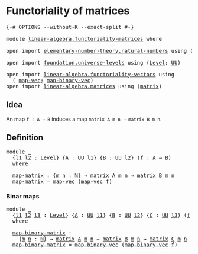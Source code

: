 # Functoriality of matrices

<pre class="Agda"><a id="38" class="Symbol">{-#</a> <a id="42" class="Keyword">OPTIONS</a> <a id="50" class="Pragma">--without-K</a> <a id="62" class="Pragma">--exact-split</a> <a id="76" class="Symbol">#-}</a>

<a id="81" class="Keyword">module</a> <a id="88" href="linear-algebra.functoriality-matrices.html" class="Module">linear-algebra.functoriality-matrices</a> <a id="126" class="Keyword">where</a>

<a id="133" class="Keyword">open</a> <a id="138" class="Keyword">import</a> <a id="145" href="elementary-number-theory.natural-numbers.html" class="Module">elementary-number-theory.natural-numbers</a> <a id="186" class="Keyword">using</a> <a id="192" class="Symbol">(</a><a id="193" href="elementary-number-theory.natural-numbers.html#1548" class="Datatype">ℕ</a><a id="194" class="Symbol">)</a>

<a id="197" class="Keyword">open</a> <a id="202" class="Keyword">import</a> <a id="209" href="foundation.universe-levels.html" class="Module">foundation.universe-levels</a> <a id="236" class="Keyword">using</a> <a id="242" class="Symbol">(</a><a id="243" href="Agda.Primitive.html#597" class="Postulate">Level</a><a id="248" class="Symbol">;</a> <a id="250" href="foundation-core.universe-levels.html#235" class="Primitive">UU</a><a id="252" class="Symbol">)</a>

<a id="255" class="Keyword">open</a> <a id="260" class="Keyword">import</a> <a id="267" href="linear-algebra.functoriality-vectors.html" class="Module">linear-algebra.functoriality-vectors</a> <a id="304" class="Keyword">using</a>
  <a id="312" class="Symbol">(</a> <a id="314" href="linear-algebra.functoriality-vectors.html#572" class="Function">map-vec</a><a id="321" class="Symbol">;</a> <a id="323" href="linear-algebra.functoriality-vectors.html#992" class="Function">map-binary-vec</a><a id="337" class="Symbol">)</a>
<a id="339" class="Keyword">open</a> <a id="344" class="Keyword">import</a> <a id="351" href="linear-algebra.matrices.html" class="Module">linear-algebra.matrices</a> <a id="375" class="Keyword">using</a> <a id="381" class="Symbol">(</a><a id="382" href="linear-algebra.matrices.html#839" class="Function">matrix</a><a id="388" class="Symbol">)</a>
</pre>
## Idea

An map `f : A → B` induces a map `matrix A m n → matrix B m n`.

## Definition

<pre class="Agda"><a id="492" class="Keyword">module</a> <a id="499" href="linear-algebra.functoriality-matrices.html#499" class="Module">_</a>
  <a id="503" class="Symbol">{</a><a id="504" href="linear-algebra.functoriality-matrices.html#504" class="Bound">l1</a> <a id="507" href="linear-algebra.functoriality-matrices.html#507" class="Bound">l2</a> <a id="510" class="Symbol">:</a> <a id="512" href="Agda.Primitive.html#597" class="Postulate">Level</a><a id="517" class="Symbol">}</a> <a id="519" class="Symbol">{</a><a id="520" href="linear-algebra.functoriality-matrices.html#520" class="Bound">A</a> <a id="522" class="Symbol">:</a> <a id="524" href="foundation-core.universe-levels.html#235" class="Primitive">UU</a> <a id="527" href="linear-algebra.functoriality-matrices.html#504" class="Bound">l1</a><a id="529" class="Symbol">}</a> <a id="531" class="Symbol">{</a><a id="532" href="linear-algebra.functoriality-matrices.html#532" class="Bound">B</a> <a id="534" class="Symbol">:</a> <a id="536" href="foundation-core.universe-levels.html#235" class="Primitive">UU</a> <a id="539" href="linear-algebra.functoriality-matrices.html#507" class="Bound">l2</a><a id="541" class="Symbol">}</a> <a id="543" class="Symbol">(</a><a id="544" href="linear-algebra.functoriality-matrices.html#544" class="Bound">f</a> <a id="546" class="Symbol">:</a> <a id="548" href="linear-algebra.functoriality-matrices.html#520" class="Bound">A</a> <a id="550" class="Symbol">→</a> <a id="552" href="linear-algebra.functoriality-matrices.html#532" class="Bound">B</a><a id="553" class="Symbol">)</a>
  <a id="557" class="Keyword">where</a>
  
  <a id="568" href="linear-algebra.functoriality-matrices.html#568" class="Function">map-matrix</a> <a id="579" class="Symbol">:</a> <a id="581" class="Symbol">{</a><a id="582" href="linear-algebra.functoriality-matrices.html#582" class="Bound">m</a> <a id="584" href="linear-algebra.functoriality-matrices.html#584" class="Bound">n</a> <a id="586" class="Symbol">:</a> <a id="588" href="elementary-number-theory.natural-numbers.html#1548" class="Datatype">ℕ</a><a id="589" class="Symbol">}</a> <a id="591" class="Symbol">→</a> <a id="593" href="linear-algebra.matrices.html#839" class="Function">matrix</a> <a id="600" href="linear-algebra.functoriality-matrices.html#520" class="Bound">A</a> <a id="602" href="linear-algebra.functoriality-matrices.html#582" class="Bound">m</a> <a id="604" href="linear-algebra.functoriality-matrices.html#584" class="Bound">n</a> <a id="606" class="Symbol">→</a> <a id="608" href="linear-algebra.matrices.html#839" class="Function">matrix</a> <a id="615" href="linear-algebra.functoriality-matrices.html#532" class="Bound">B</a> <a id="617" href="linear-algebra.functoriality-matrices.html#582" class="Bound">m</a> <a id="619" href="linear-algebra.functoriality-matrices.html#584" class="Bound">n</a>
  <a id="623" href="linear-algebra.functoriality-matrices.html#568" class="Function">map-matrix</a> <a id="634" class="Symbol">=</a> <a id="636" href="linear-algebra.functoriality-vectors.html#572" class="Function">map-vec</a> <a id="644" class="Symbol">(</a><a id="645" href="linear-algebra.functoriality-vectors.html#572" class="Function">map-vec</a> <a id="653" href="linear-algebra.functoriality-matrices.html#544" class="Bound">f</a><a id="654" class="Symbol">)</a>
</pre>
### Binar maps

<pre class="Agda"><a id="685" class="Keyword">module</a> <a id="692" href="linear-algebra.functoriality-matrices.html#692" class="Module">_</a>
  <a id="696" class="Symbol">{</a><a id="697" href="linear-algebra.functoriality-matrices.html#697" class="Bound">l1</a> <a id="700" href="linear-algebra.functoriality-matrices.html#700" class="Bound">l2</a> <a id="703" href="linear-algebra.functoriality-matrices.html#703" class="Bound">l3</a> <a id="706" class="Symbol">:</a> <a id="708" href="Agda.Primitive.html#597" class="Postulate">Level</a><a id="713" class="Symbol">}</a> <a id="715" class="Symbol">{</a><a id="716" href="linear-algebra.functoriality-matrices.html#716" class="Bound">A</a> <a id="718" class="Symbol">:</a> <a id="720" href="foundation-core.universe-levels.html#235" class="Primitive">UU</a> <a id="723" href="linear-algebra.functoriality-matrices.html#697" class="Bound">l1</a><a id="725" class="Symbol">}</a> <a id="727" class="Symbol">{</a><a id="728" href="linear-algebra.functoriality-matrices.html#728" class="Bound">B</a> <a id="730" class="Symbol">:</a> <a id="732" href="foundation-core.universe-levels.html#235" class="Primitive">UU</a> <a id="735" href="linear-algebra.functoriality-matrices.html#700" class="Bound">l2</a><a id="737" class="Symbol">}</a> <a id="739" class="Symbol">{</a><a id="740" href="linear-algebra.functoriality-matrices.html#740" class="Bound">C</a> <a id="742" class="Symbol">:</a> <a id="744" href="foundation-core.universe-levels.html#235" class="Primitive">UU</a> <a id="747" href="linear-algebra.functoriality-matrices.html#703" class="Bound">l3</a><a id="749" class="Symbol">}</a> <a id="751" class="Symbol">(</a><a id="752" href="linear-algebra.functoriality-matrices.html#752" class="Bound">f</a> <a id="754" class="Symbol">:</a> <a id="756" href="linear-algebra.functoriality-matrices.html#716" class="Bound">A</a> <a id="758" class="Symbol">→</a> <a id="760" href="linear-algebra.functoriality-matrices.html#728" class="Bound">B</a> <a id="762" class="Symbol">→</a> <a id="764" href="linear-algebra.functoriality-matrices.html#740" class="Bound">C</a><a id="765" class="Symbol">)</a>
  <a id="769" class="Keyword">where</a>

  <a id="778" href="linear-algebra.functoriality-matrices.html#778" class="Function">map-binary-matrix</a> <a id="796" class="Symbol">:</a>
    <a id="802" class="Symbol">{</a><a id="803" href="linear-algebra.functoriality-matrices.html#803" class="Bound">m</a> <a id="805" href="linear-algebra.functoriality-matrices.html#805" class="Bound">n</a> <a id="807" class="Symbol">:</a> <a id="809" href="elementary-number-theory.natural-numbers.html#1548" class="Datatype">ℕ</a><a id="810" class="Symbol">}</a> <a id="812" class="Symbol">→</a> <a id="814" href="linear-algebra.matrices.html#839" class="Function">matrix</a> <a id="821" href="linear-algebra.functoriality-matrices.html#716" class="Bound">A</a> <a id="823" href="linear-algebra.functoriality-matrices.html#803" class="Bound">m</a> <a id="825" href="linear-algebra.functoriality-matrices.html#805" class="Bound">n</a> <a id="827" class="Symbol">→</a> <a id="829" href="linear-algebra.matrices.html#839" class="Function">matrix</a> <a id="836" href="linear-algebra.functoriality-matrices.html#728" class="Bound">B</a> <a id="838" href="linear-algebra.functoriality-matrices.html#803" class="Bound">m</a> <a id="840" href="linear-algebra.functoriality-matrices.html#805" class="Bound">n</a> <a id="842" class="Symbol">→</a> <a id="844" href="linear-algebra.matrices.html#839" class="Function">matrix</a> <a id="851" href="linear-algebra.functoriality-matrices.html#740" class="Bound">C</a> <a id="853" href="linear-algebra.functoriality-matrices.html#803" class="Bound">m</a> <a id="855" href="linear-algebra.functoriality-matrices.html#805" class="Bound">n</a>
  <a id="859" href="linear-algebra.functoriality-matrices.html#778" class="Function">map-binary-matrix</a> <a id="877" class="Symbol">=</a> <a id="879" href="linear-algebra.functoriality-vectors.html#992" class="Function">map-binary-vec</a> <a id="894" class="Symbol">(</a><a id="895" href="linear-algebra.functoriality-vectors.html#992" class="Function">map-binary-vec</a> <a id="910" href="linear-algebra.functoriality-matrices.html#752" class="Bound">f</a><a id="911" class="Symbol">)</a>
</pre>
